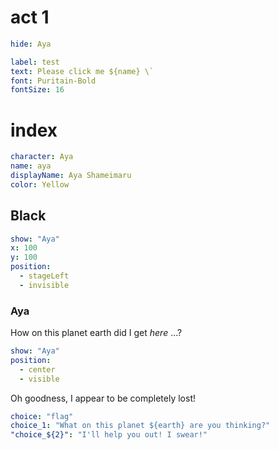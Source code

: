 # act 1
```yaml
hide: Aya
```
```yaml
label: test
text: Please click me ${name} \`
font: Puritain-Bold
fontSize: 16
```

# index

```yaml
character: Aya
name: aya
displayName: Aya Shameimaru
color: Yellow
```

## Black

```yaml
show: "Aya"
x: 100
y: 100
position:
  - stageLeft
  - invisible
```

### Aya

How on this planet earth did I get *here* ...?

```yaml
show: "Aya"
position:
  - center
  - visible
```

Oh goodness, I appear to be completely lost!

```yaml
choice: "flag"
choice_1: "What on this planet ${earth} are you thinking?"
"choice_${2}": "I'll help you out! I swear!"
```
